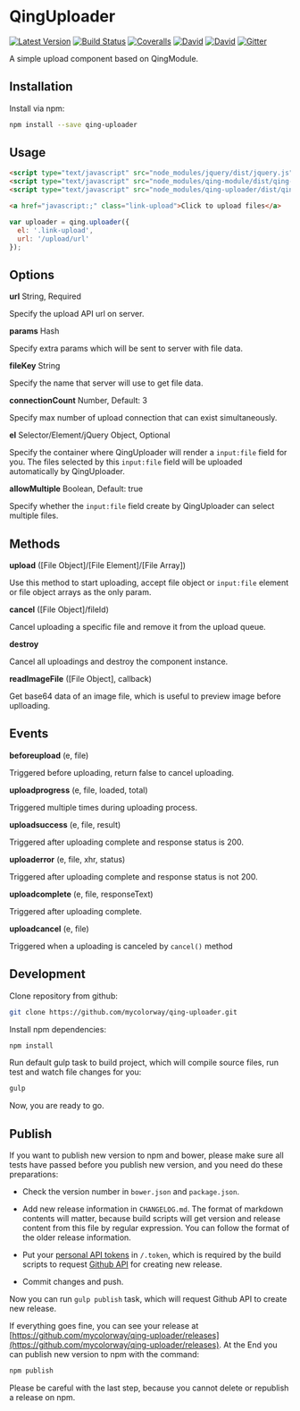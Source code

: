 QingUploader
=============

[![Latest Version](https://img.shields.io/npm/v/qing-uploader.svg)](https://www.npmjs.com/package/qing-uploader)
[![Build Status](https://img.shields.io/travis/mycolorway/qing-uploader.svg)](https://travis-ci.org/mycolorway/qing-uploader)
[![Coveralls](https://img.shields.io/coveralls/mycolorway/qing-uploader.svg)](https://coveralls.io/github/mycolorway/qing-uploader)
[![David](https://img.shields.io/david/mycolorway/qing-uploader.svg)](https://david-dm.org/mycolorway/qing-uploader)
[![David](https://img.shields.io/david/dev/mycolorway/qing-uploader.svg)](https://david-dm.org/mycolorway/qing-uploader#info=devDependencies)
[![Gitter](https://img.shields.io/gitter/room/nwjs/nw.js.svg)](https://gitter.im/mycolorway/qing-uploader)


A simple upload component based on QingModule.


## Installation

Install via npm:

```bash
npm install --save qing-uploader
```

## Usage

```html
<script type="text/javascript" src="node_modules/jquery/dist/jquery.js"></script>
<script type="text/javascript" src="node_modules/qing-module/dist/qing-module.js"></script>
<script type="text/javascript" src="node_modules/qing-uploader/dist/qing-uploader.js"></script>

<a href="javascript:;" class="link-upload">Click to upload files</a>
```

```js
var uploader = qing.uploader({
  el: '.link-upload',
  url: '/upload/url'
});
```

## Options

__url__ String, Required

Specify the upload API url on server.

__params__ Hash

Specify extra params which will be sent to server with file data.

__fileKey__ String

Specify the name that server will use to get file data.

__connectionCount__ Number, Default: 3

Specify max number of upload connection that can exist simultaneously.

__el__ Selector/Element/jQuery Object, Optional

Specify the container where QingUploader will render a `input:file` field for you. The files selected by this `input:file` field will be uploaded automatically by QingUploader.

__allowMultiple__ Boolean, Default: true

Specify whether the `input:file` field create by QingUploader can select multiple files.

## Methods

__upload__ ([File Object]/[File Element]/[File Array])

Use this method to start uploading, accept file object or `input:file` element or file object arrays as the only param.

__cancel__ ([File Object]/fileId)

Cancel uploading a specific file and remove it from the upload queue.

__destroy__

Cancel all uploadings and destroy the component instance.


__readImageFile__ ([File Object], callback)

Get base64 data of an image file, which is useful to preview image before uplloading.

## Events

__beforeupload__ (e, file)

Triggered before uploading, return false to cancel uploading.

__uploadprogress__ (e, file, loaded, total)

Triggered multiple times during uploading process.

__uploadsuccess__ (e, file, result)

Triggered after uploading complete and response status is 200.

__uploaderror__ (e, file, xhr, status)

Triggered after uploading complete and response status is not 200.

__uploadcomplete__ (e, file, responseText)

Triggered after uploading complete.

__uploadcancel__ (e, file)

Triggered when a uploading is canceled by `cancel()` method


## Development

Clone repository from github:

```bash
git clone https://github.com/mycolorway/qing-uploader.git
```

Install npm dependencies:

```bash
npm install
```

Run default gulp task to build project, which will compile source files, run test and watch file changes for you:

```bash
gulp
```

Now, you are ready to go.

## Publish

If you want to publish new version to npm and bower, please make sure all tests have passed before you publish new version, and you need do these preparations:

* Check the version number in `bower.json` and `package.json`.

* Add new release information in `CHANGELOG.md`. The format of markdown contents will matter, because build scripts will get version and release content from this file by regular expression. You can follow the format of the older release information.

* Put your [personal API tokens](https://github.com/blog/1509-personal-api-tokens) in `/.token`, which is required by the build scripts to request [Github API](https://developer.github.com/v3/) for creating new release.

* Commit changes and push.

Now you can run `gulp publish` task, which will request Github API to create new release.

If everything goes fine, you can see your release at [https://github.com/mycolorway/qing-uploader/releases](https://github.com/mycolorway/qing-uploader/releases). At the End you can publish new version to npm with the command:

```bash
npm publish
```

Please be careful with the last step, because you cannot delete or republish a release on npm.
